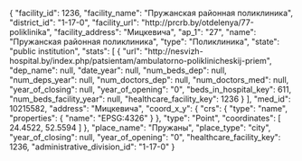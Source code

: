 {
    "facility_id": 1236,
    "facility_name": "Пружанская районная поликлиника",
    "district_id": "1-17-0",
    "facility_url": "http:\/\/prcrb.by\/otdelenya\/77-poliklinika",
    "facility_address": "Мицкевича",
    "ap_1": "27",
    "name": "Пружанская районная поликлиника",
    "type": "Поликлиника",
    "state": "public institution",
    "stats": [
        {
            "url": "http:\/\/nesvizh-hospital.by\/index.php\/patsientam\/ambulatorno-poliklinicheskij-priem",
            "dep_name": null,
            "date_year": null,
            "num_beds_dep": null,
            "num_deps_year": null,
            "num_doctors_dep": null,
            "num_doctors_med": null,
            "year_of_closing": null,
            "year_of_opening": "0",
            "beds_in_hospital_key": 611,
            "num_beds_facility_year": null,
            "healthcare_facility_key": 1236
        }
    ],
    "med_id": 10215582,
    "address": "Мицкевича",
    "coord_x_y": {
        "crs": {
            "type": "name",
            "properties": {
                "name": "EPSG:4326"
            }
        },
        "type": "Point",
        "coordinates": [
            24.4522,
            52.5594
        ]
    },
    "place_name": "Пружаны",
    "place_type": "city",
    "year_of_closing": null,
    "year_of_opening": "0",
    "healthcare_facility_key": 1236,
    "administrative_division_id": "1-17-0"
}